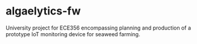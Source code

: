 # algaelytics-fw
University project for ECE356 encompassing planning and production of a prototype IoT monitoring device for seaweed farming.
